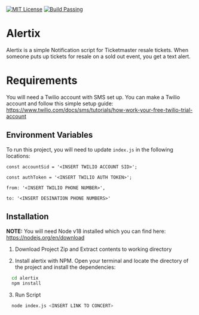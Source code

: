[![MIT License](https://img.shields.io/badge/License-MIT-red.svg)](https://choosealicense.com/licenses/mit/) [![Build Passing](https://img.shields.io/badge/Build-Passing-green.svg)]()


# Alertix

Alertix is a simple Notification script for Ticketmaster resale tickets. When someone puts up tickets for resale on a sold out event, you get a text alert.

# Requirements

You will need a Twilio account with SMS set up. You can make a Twilio account and follow this simple setup guide: https://www.twilio.com/docs/sms/tutorials/how-work-your-free-twilio-trial-account





## Environment Variables

To run this project, you will need to update `index.js` in the following locations:

`const accountSid = '<INSERT TWILIO ACCOUNT SID>';`

`const authToken = '<INSERT TWILIO AUTH TOKEN>';`

`from: '<INSERT TWILIO PHONE NUMBER>',`

`to: '<INSERT DESINATION PHONE NUMBERS>'`


## Installation

**NOTE:** You will need Node v18 installed which you can find here: https://nodejs.org/en/download

1. Download Project Zip and Extract contents to working directory

2. Install alertix with NPM. Open your terminal and locate the directory of the project and install the dependencies:

```bash
  cd alertix
  npm install
```

3. Run Script

```bash
  node index.js <INSERT LINK TO CONCERT>
```
